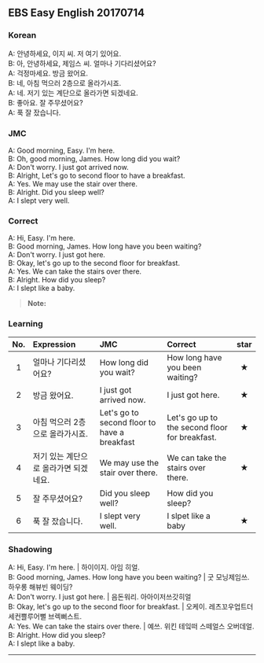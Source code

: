 ## EBS Easy English 20170714

### Korean

A: 안녕하세요, 이지 씨. 저 여기 있어요.  
B: 아, 안녕하세요, 제임스 씨. 얼마나 기다리셨어요?  
A: 걱정마세요. 방금 왔어요.   
B: 네, 아침 먹으러 2층으로 올라가시죠.  
A: 네. 저기 있는 계단으로 올라가면 되겠네요.  
B: 좋아요. 잘 주무셨어요?  
A: 푹 잘 잤습니다.  

### JMC

A: Good morning, Easy. I'm here.  
B: Oh, good morning, James. How long did you wait?  
A: Don't worry. I just got arrived now.   
B: Alright, Let's go to second floor to have a breakfast.  
A: Yes. We may use the stair over there.  
B: Alright. Did you sleep well?  
A: I slept very well.  

### Correct

A: Hi, Easy. I'm here.  
B: Good morning, James. How long have you been waiting?  
A: Don't worry. I just got here.   
B: Okay, let's go up to the second floor for breakfast.  
A: Yes. We can take the stairs over there.  
B: Alright. How did you sleep?  
A: I slept like a baby.  

> **Note:**

### Learning

| No. | Expression | JMC | Correct | star |
| :---: | :--- | :--- | :--- | :---: |
| 1 | 얼마나 기다리셨어요? | How long did you wait? | How long have you been waiting? | ★ |
| 2 | 방금 왔어요. | I just got arrived now. | I just got here. | ★ |
| 3 | 아침 먹으러 2층으로 올라가시죠. | Let's go to second floor to have a breakfast | Let's go up to the second floor for breakfast. | ★ |
| 4 | 저기 있는 계단으로 올라가면 되겠네요. | We may use the stair over there. | We can take the stairs over there. | ★ |
| 5 | 잘 주무셨어요? | Did you sleep well? | How did you sleep? |  |
| 6 | 푹 잘 잤습니다.  | I slept very well. | I slpet like a baby | ★ |

### Shadowing

A: Hi, Easy. I'm here. | 하이이지. 아임 히얼.  
B: Good morning, James. How long have you been waiting? | 굿 모닝제임쓰. 하우롱 해뷰빈 웨이딩?   
A: Don't worry. I just got here. | 음돈워리. 아아이저쓰갓히얼   
B: Okay, let's go up to the second floor for breakfast. | 오케이. 레츠꼬우업트더 세컨쁠루어뻘 브렉뻐스트.  
A: Yes. We can take the stairs over there. | 예쓰. 위킨 테잌떠 스떼얼스 오버데얼.  
B: Alright. How did you sleep?  
A: I slept like a baby.  

---
